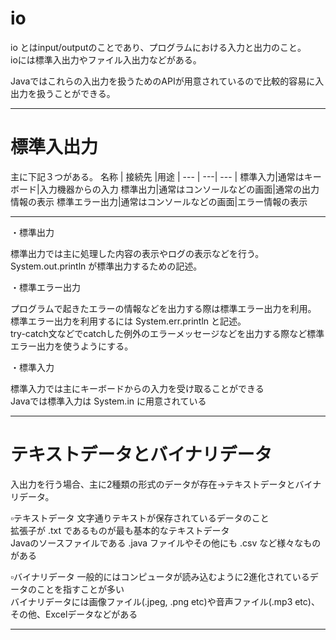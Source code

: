 # io
io とはinput/outputのことであり、プログラムにおける入力と出力のこと。   
ioには標準入出力やファイル入出力などがある。

Javaではこれらの入出力を扱うためのAPIが用意されているので比較的容易に入出力を扱うことができる。

---
# 標準入出力
主に下記３つがある。
名称 |	接続先	|用途 |
--- | ---| --- |
標準入力|通常はキーボード|入力機器からの入力
標準出力|通常はコンソールなどの画面|通常の出力情報の表示
標準エラー出力|通常はコンソールなどの画面|エラー情報の表示

---
・標準出力

標準出力では主に処理した内容の表示やログの表示などを行う。      
System.out.println が標準出力するための記述。

・標準エラー出力

プログラムで起きたエラーの情報などを出力する際は標準エラー出力を利用。   
標準エラー出力を利用するには System.err.println と記述。   
try-catch文などでcatchした例外のエラーメッセージなどを出力する際など標準エラー出力を使うようにする。

・標準入力

標準入力では主にキーボードからの入力を受け取ることができる    
Javaでは標準入力は System.in に用意されている

---
# テキストデータとバイナリデータ
入出力を行う場合、主に2種類の形式のデータが存在→テキストデータとバイナリデータ。

▫️テキストデータ
文字通りテキストが保存されているデータのこと   
拡張子が .txt であるものが最も基本的なテキストデータ   
Javaのソースファイルである .java ファイルやその他にも .csv など様々なものがある

▫️バイナリデータ
一般的にはコンピュータが読み込むように2進化されているデータのことを指すことが多い   
バイナリデータには画像ファイル(.jpeg, .png etc)や音声ファイル(.mp3 etc)、その他、Excelデータなどがある

---


